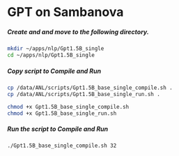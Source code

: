 # GPT on Sambanova

##### Create and and move to the following directory.

```bash
mkdir ~/apps/nlp/Gpt1.5B_single
cd ~/apps/nlp/Gpt1.5B_single
```

##### Copy script to Compile and Run

```bash
cp /data/ANL/scripts/Gpt1.5B_base_single_compile.sh .
cp /data/ANL/scripts/Gpt1.5B_base_single_run.sh .

chmod +x Gpt1.5B_base_single_compile.sh
chmod +x Gpt1.5B_base_single_run.sh
```

##### Run the script to Compile and Run

```bash
./Gpt1.5B_base_single_compile.sh 32
```
